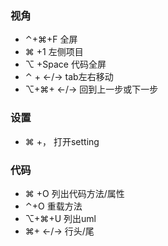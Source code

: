 
### 视角
+ ⌃+⌘+F  全屏
+ ⌘ +1  左侧项目
+ ⌥ +Space  代码全屏
+ ⌃ + ←/→  tab左右移动
+ ⌥+⌘+ ←/→  回到上一步或下一步



### 设置
+ ⌘ +， 打开setting



### 代码
+ ⌘ +O   列出代码方法/属性
+ ⌃+O    重载方法
+ ⌥+⌘+U  列出uml
+ ⌘+ ←/→ 行头/尾
